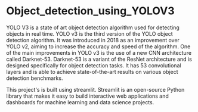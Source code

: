 # Object_detection_using_YOLOV3
YOLO V3 is a state of art object detection algorithm used for detecting objects in real time.
YOLO v3 is the third version of the YOLO object detection algorithm. It was introduced in 2018 as an improvement over YOLO v2, aiming to increase the accuracy and speed of the algorithm.
One of the main improvements in YOLO v3 is the use of a new CNN architecture called Darknet-53. Darknet-53 is a variant of the ResNet architecture and is designed specifically for object detection tasks. It has 53 convolutional layers and is able to achieve state-of-the-art results on various object detection benchmarks.

This project's is built using streamlit. Streamlit is an open-source Python library that makes it easy to build interactive web applications and dashboards for machine learning and data science projects.
